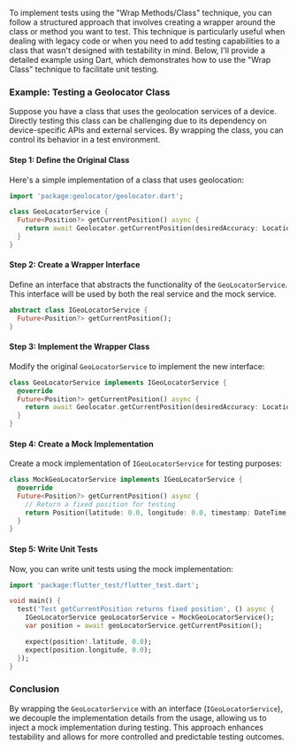 To implement tests using the "Wrap Methods/Class" technique, you can follow a structured approach that involves creating a wrapper around the class or method you want to test. This technique is particularly useful when dealing with legacy code or when you need to add testing capabilities to a class that wasn't designed with testability in mind. Below, I'll provide a detailed example using Dart, which demonstrates how to use the "Wrap Class" technique to facilitate unit testing.

### Example: Testing a Geolocator Class

Suppose you have a class that uses the geolocation services of a device. Directly testing this class can be challenging due to its dependency on device-specific APIs and external services. By wrapping the class, you can control its behavior in a test environment.

#### Step 1: Define the Original Class

Here's a simple implementation of a class that uses geolocation:

```dart
import 'package:geolocator/geolocator.dart';

class GeoLocatorService {
  Future<Position?> getCurrentPosition() async {
    return await Geolocator.getCurrentPosition(desiredAccuracy: LocationAccuracy.high);
  }
}
```

#### Step 2: Create a Wrapper Interface

Define an interface that abstracts the functionality of the `GeoLocatorService`. This interface will be used by both the real service and the mock service.

```dart
abstract class IGeoLocatorService {
  Future<Position?> getCurrentPosition();
}
```

#### Step 3: Implement the Wrapper Class

Modify the original `GeoLocatorService` to implement the new interface:

```dart
class GeoLocatorService implements IGeoLocatorService {
  @override
  Future<Position?> getCurrentPosition() async {
    return await Geolocator.getCurrentPosition(desiredAccuracy: LocationAccuracy.high);
  }
}
```

#### Step 4: Create a Mock Implementation

Create a mock implementation of `IGeoLocatorService` for testing purposes:

```dart
class MockGeoLocatorService implements IGeoLocatorService {
  @override
  Future<Position?> getCurrentPosition() async {
    // Return a fixed position for testing
    return Position(latitude: 0.0, longitude: 0.0, timestamp: DateTime.now(), accuracy: 100.0, altitude: 0.0, heading: 0.0, speed: 0.0, speedAccuracy: 0.0);
  }
}
```

#### Step 5: Write Unit Tests

Now, you can write unit tests using the mock implementation:

```dart
import 'package:flutter_test/flutter_test.dart';

void main() {
  test('Test getCurrentPosition returns fixed position', () async {
    IGeoLocatorService geoLocatorService = MockGeoLocatorService();
    var position = await geoLocatorService.getCurrentPosition();

    expect(position!.latitude, 0.0);
    expect(position.longitude, 0.0);
  });
}
```

### Conclusion

By wrapping the `GeoLocatorService` with an interface (`IGeoLocatorService`), we decouple the implementation details from the usage, allowing us to inject a mock implementation during testing. This approach enhances testability and allows for more controlled and predictable testing outcomes.

